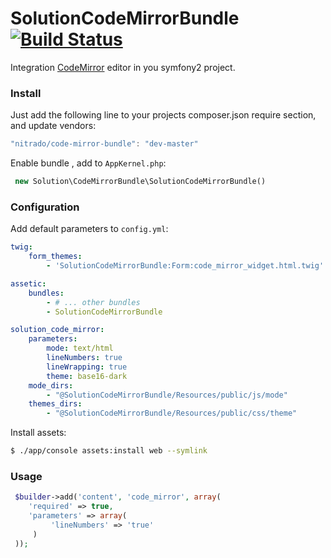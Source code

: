 SolutionCodeMirrorBundle [![Build Status](https://api.travis-ci.org/f1nder/SolutionCodeMirrorBundle.png?branch=master)](https://travis-ci.org/f1nder/SolutionCodeMirrorBundle)
========================

Integration  [CodeMirror](http://codemirror.net/) editor in you symfony2 project.

### Install

Just add the following line to your projects composer.json require section, and update vendors:
``` js
"nitrado/code-mirror-bundle": "dev-master"
```

Enable bundle , add to `AppKernel.php`:
``` php
 new Solution\CodeMirrorBundle\SolutionCodeMirrorBundle()
```

### Configuration

Add default parameters to `config.yml`:
``` yaml
twig:
    form_themes:
        - 'SolutionCodeMirrorBundle:Form:code_mirror_widget.html.twig'

assetic:
    bundles:
        - # ... other bundles
        - SolutionCodeMirrorBundle

solution_code_mirror:
    parameters:
        mode: text/html
        lineNumbers: true
        lineWrapping: true
        theme: base16-dark
    mode_dirs:
        - "@SolutionCodeMirrorBundle/Resources/public/js/mode"
    themes_dirs:
        - "@SolutionCodeMirrorBundle/Resources/public/css/theme"
```


Install assets:
``` bash
$ ./app/console assets:install web --symlink
```

### Usage

``` php
 $builder->add('content', 'code_mirror', array(
    'required' => true,
    'parameters' => array(
         'lineNumbers' => 'true'
     )
 ));
```

